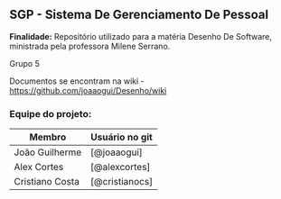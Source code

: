 ## SGP - Sistema De Gerenciamento De Pessoal

**Finalidade:** Repositório utilizado para a matéria Desenho De Software, ministrada pela professora Milene Serrano.

Grupo 5

Documentos se encontram na wiki - https://github.com/joaaogui/Desenho/wiki

### Equipe do projeto:

Membro|Usuário no git
------------ | -------------
João Guilherme|[@joaaogui] 
Alex Cortes|[@alexcortes]
Cristiano Costa|[@cristianocs]

